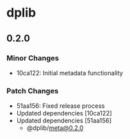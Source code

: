 # dplib

## 0.2.0

### Minor Changes

- 10ca122: Initial metadata functionality

### Patch Changes

- 51aa156: Fixed release process
- Updated dependencies [10ca122]
- Updated dependencies [51aa156]
  - @dplib/meta@0.2.0
